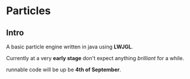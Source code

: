 Particles
=========


Intro
-----

A basic particle engine written in java using **LWJGL**.

Currently at a very **early stage** don't expect anything *brilliant* for a while.

runnable code will be up be **4th of September**.
